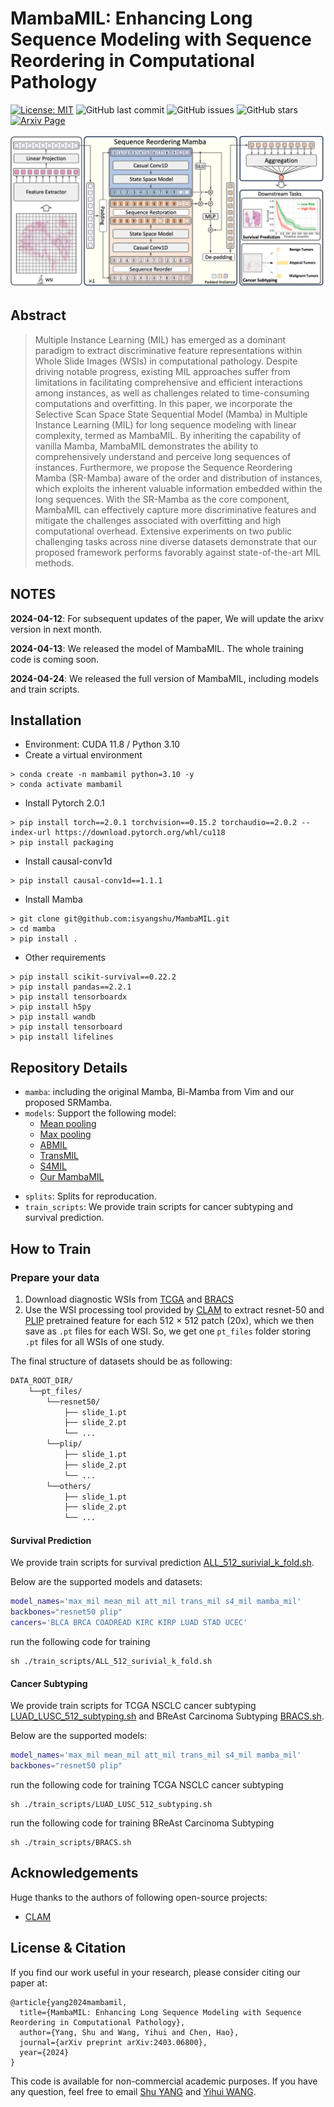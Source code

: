 # MambaMIL: Enhancing Long Sequence Modeling with Sequence Reordering in Computational Pathology


[![License: MIT](https://img.shields.io/badge/License-MIT-green.svg)](https://opensource.org/licenses/MIT)
![GitHub last commit](https://img.shields.io/github/last-commit/isyangshu/MambaMIL?style=flat-square)
![GitHub issues](https://img.shields.io/github/issues/isyangshu/MambaMIL?style=flat-square)
![GitHub stars](https://img.shields.io/github/stars/isyangshu/MambaMIL?style=flat-square)
[![Arxiv Page](https://img.shields.io/badge/Arxiv-2403.06800-red?style=flat-square)](https://arxiv.org/pdf/2403.06800.pdf)


![](./figs/model_0305.png)

## Abstract

> Multiple Instance Learning (MIL) has emerged as a dominant paradigm to extract discriminative feature representations within Whole Slide Images (WSIs) in computational pathology. Despite driving notable progress, existing MIL approaches suffer from limitations in facilitating comprehensive and efficient interactions among instances, as well as challenges related to time-consuming computations and overfitting. In this paper, we incorporate the Selective Scan Space State Sequential Model (Mamba) in Multiple Instance Learning (MIL) for long sequence modeling with linear complexity, termed as MambaMIL. By inheriting the capability of vanilla Mamba, MambaMIL demonstrates the ability to comprehensively understand and perceive long sequences of instances. Furthermore, we propose the Sequence Reordering Mamba (SR-Mamba) aware of the order and distribution of instances, which exploits the inherent valuable information embedded within the long sequences. With the SR-Mamba as the core component, MambaMIL can effectively capture more discriminative features and mitigate the challenges associated with overfitting and high computational overhead. Extensive experiments on two public challenging tasks across nine diverse datasets demonstrate that our proposed framework performs favorably against state-of-the-art MIL methods. 

## NOTES
**2024-04-12**: For subsequent updates of the paper, We will update the arixv version in next month.

**2024-04-13**: We released the model of MambaMIL. The whole training code is coming soon.

**2024-04-24**: We released the full version of MambaMIL, including models and train scripts.

## Installation
* Environment: CUDA 11.8 / Python 3.10
* Create a virtual environment
```shell
> conda create -n mambamil python=3.10 -y
> conda activate mambamil
```
* Install Pytorch 2.0.1
```shell
> pip install torch==2.0.1 torchvision==0.15.2 torchaudio==2.0.2 --index-url https://download.pytorch.org/whl/cu118
> pip install packaging
```
* Install causal-conv1d
```shell
> pip install causal-conv1d==1.1.1
```
* Install Mamba
```shell
> git clone git@github.com:isyangshu/MambaMIL.git
> cd mamba
> pip install .
```
* Other requirements
```shell
> pip install scikit-survival==0.22.2
> pip install pandas==2.2.1
> pip install tensorboardx
> pip install h5py
> pip install wandb
> pip install tensorboard
> pip install lifelines
```

## Repository Details

<!-- * `csv`:  Complete Cbioportal files, including the features path and data splits with 5-fold cross-validation. 
* `datasets`: The code for Dataset, you can just replace the path in Line-25. -->
* `mamba`: including the original Mamba, Bi-Mamba from Vim and our proposed SRMamba.
* `models`: Support the following model:
  - [Mean pooling](https://github.com/isyangshu/MambaMIL/tree/main/models/Mean_Max_MIL.py) 
  - [Max pooling](https://github.com/isyangshu/MambaMIL/tree/main/models/Mean_Max_MIL.py) 
  - [ABMIL](https://github.com/isyangshu/MambaMIL/tree/main/models/ABMIL.py)  
  - [TransMIL](https://github.com/isyangshu/MambaMIL/tree/main/models/TransMIL.py)
  - [S4MIL](https://github.com/isyangshu/MambaMIL/tree/main/models/S4MIL.py)
  - [Our MambaMIL](https://github.com/isyangshu/MambaMIL/tree/main/models/MambaMIL.py)
<!-- * `results`: the results on 12 datasets, including BLCA BRCA CESC CRC GBMLGG KIRC LIHC LUAD LUSC PAAD SARC UCEC. -->
* `splits`: Splits for reproducation.
* `train_scripts`: We provide train scripts for cancer subtyping and survival prediction.

## How to Train
### Prepare your data
1. Download diagnostic WSIs from [TCGA](https://portal.gdc.cancer.gov/) and [BRACS](https://www.bracs.icar.cnr.it/) 
2. Use the WSI processing tool provided by [CLAM](https://github.com/mahmoodlab/CLAM) to extract resnet-50 and [PLIP](https://github.com/PathologyFoundation/plip/tree/main) pretrained feature for each 512 $\times$ 512 patch (20x), which we then save as `.pt` files for each WSI. So, we get one `pt_files` folder storing `.pt` files for all WSIs of one study.

The final structure of datasets should be as following:
```bash
DATA_ROOT_DIR/
    └──pt_files/
        └──resnet50/
            ├── slide_1.pt
            ├── slide_2.pt
            └── ...
        └──plip/
            ├── slide_1.pt
            ├── slide_2.pt
            └── ...
        └──others/
            ├── slide_1.pt
            ├── slide_2.pt
            └── ...
```
#### Survival Prediction
We provide train scripts for survival prediction [ALL_512_surivial_k_fold.sh](https://github.com/isyangshu/MambaMIL/tree/main/train_scripts/ALL_512_survival_k_fold.sh).

Below are the supported models and datasets:

```bash
model_names='max_mil mean_mil att_mil trans_mil s4_mil mamba_mil'
backbones="resnet50 plip"
cancers='BLCA BRCA COADREAD KIRC KIRP LUAD STAD UCEC'
```

run the following code for training

```shell
sh ./train_scripts/ALL_512_surivial_k_fold.sh
```

#### Cancer Subtyping
We provide train scripts for TCGA NSCLC cancer subtyping [LUAD_LUSC_512_subtyping.sh](https://github.com/isyangshu/MambaMIL/tree/main/train_scripts/LUAD_LUSC_512_subtyping.sh) and BReAst Carcinoma Subtyping [BRACS.sh](https://github.com/isyangshu/MambaMIL/tree/main/train_scripts/train_scripts/BRACS.sh).

Below are the supported models:

```bash
model_names='max_mil mean_mil att_mil trans_mil s4_mil mamba_mil'
backbones="resnet50 plip"
```

run the following code for training TCGA NSCLC cancer subtyping 

```shell
sh ./train_scripts/LUAD_LUSC_512_subtyping.sh
```
run the following code for training BReAst Carcinoma Subtyping 

```shell
sh ./train_scripts/BRACS.sh
```

## Acknowledgements
Huge thanks to the authors of following open-source projects:
- [CLAM](https://github.com/mahmoodlab/CLAM)



## License & Citation 
If you find our work useful in your research, please consider citing our paper at:

```text
@article{yang2024mambamil,
  title={MambaMIL: Enhancing Long Sequence Modeling with Sequence Reordering in Computational Pathology},
  author={Yang, Shu and Wang, Yihui and Chen, Hao},
  journal={arXiv preprint arXiv:2403.06800},
  year={2024}
}
```
This code is available for non-commercial academic purposes. If you have any question, feel free to email [Shu YANG](syangcw@connect.ust.hk) and [Yihui WANG](ywangrm@connect.ust.hk).
